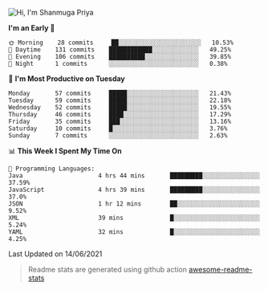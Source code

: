 ![Hi, I'm Shanmuga Priya](https://user-images.githubusercontent.com/11372997/114503533-1a245100-9c4b-11eb-84a1-8417915a46ba.gif)

<!--START_SECTION:waka-->
**I'm an Early 🐤** 

```text
🌞 Morning    28 commits     ██░░░░░░░░░░░░░░░░░░░░░░░   10.53% 
🌆 Daytime    131 commits    ████████████░░░░░░░░░░░░░   49.25% 
🌃 Evening    106 commits    ██████████░░░░░░░░░░░░░░░   39.85% 
🌙 Night      1 commits      ░░░░░░░░░░░░░░░░░░░░░░░░░   0.38%

```
📅 **I'm Most Productive on Tuesday** 

```text
Monday       57 commits     █████░░░░░░░░░░░░░░░░░░░░   21.43% 
Tuesday      59 commits     █████░░░░░░░░░░░░░░░░░░░░   22.18% 
Wednesday    52 commits     █████░░░░░░░░░░░░░░░░░░░░   19.55% 
Thursday     46 commits     ████░░░░░░░░░░░░░░░░░░░░░   17.29% 
Friday       35 commits     ███░░░░░░░░░░░░░░░░░░░░░░   13.16% 
Saturday     10 commits     █░░░░░░░░░░░░░░░░░░░░░░░░   3.76% 
Sunday       7 commits      ░░░░░░░░░░░░░░░░░░░░░░░░░   2.63%

```


📊 **This Week I Spent My Time On** 

```text
💬 Programming Languages: 
Java                     4 hrs 44 mins       █████████░░░░░░░░░░░░░░░░   37.59% 
JavaScript               4 hrs 39 mins       █████████░░░░░░░░░░░░░░░░   37.0% 
JSON                     1 hr 12 mins        ██░░░░░░░░░░░░░░░░░░░░░░░   9.52% 
XML                      39 mins             █░░░░░░░░░░░░░░░░░░░░░░░░   5.24% 
YAML                     32 mins             █░░░░░░░░░░░░░░░░░░░░░░░░   4.25%

```


 Last Updated on 14/06/2021
<!--END_SECTION:waka-->
> Readme stats are generated using github action [awesome-readme-stats](https://github.com/anmol098/waka-readme-stats)
<!--
**Shanmugapriya03/Shanmugapriya03** is a ✨ _special_ ✨ repository because its `README.md` (this file) appears on your GitHub profile.

Here are some ideas to get you started:

- 🔭 I’m currently working on ...
- 🌱 I’m currently learning ...
- 👯 I’m looking to collaborate on ...
- 🤔 I’m looking for help with ...
- 💬 Ask me about ...
- 📫 How to reach me: ...
- 😄 Pronouns: ...
- ⚡ Fun fact: ...
-->
